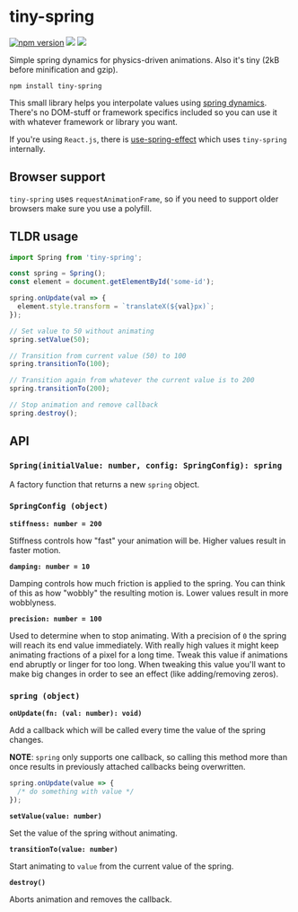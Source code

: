 # tiny-spring

[![npm version](https://img.shields.io/npm/v/tiny-spring)](https://npmjs.com/package/tiny-spring)
![](https://img.shields.io/badge/dependencies-zero-green)
![](https://img.shields.io/bundlephobia/min/tiny-spring)

Simple spring dynamics for physics-driven animations. Also it's tiny (2kB before minification and gzip).

```
npm install tiny-spring
```

This small library helps you interpolate values using [spring dynamics](https://en.wikipedia.org/wiki/Harmonic_oscillator). There's no DOM-stuff or framework specifics included so you can use it with whatever framework or library you want.

If you're using `React.js`, there is [use-spring-effect](https://www.npmjs.com/package/use-spring-effect) which uses `tiny-spring` internally.

## Browser support

`tiny-spring` uses `requestAnimationFrame`, so if you need to support older browsers make sure you use a polyfill.

## TLDR usage

```js
import Spring from 'tiny-spring';

const spring = Spring();
const element = document.getElementById('some-id');

spring.onUpdate(val => {
  element.style.transform = `translateX(${val}px)`;
});

// Set value to 50 without animating
spring.setValue(50);

// Transition from current value (50) to 100
spring.transitionTo(100);

// Transition again from whatever the current value is to 200
spring.transitionTo(200);

// Stop animation and remove callback
spring.destroy();
```

## API

### `Spring(initialValue: number, config: SpringConfig): spring`

A factory function that returns a new `spring` object.

### `SpringConfig (object)`

**`stiffness: number = 200`**

Stiffness controls how "fast" your animation will be. Higher values result in faster motion.

**`damping: number = 10`**

Damping controls how much friction is applied to the spring. You can think of this as how "wobbly" the resulting motion is. Lower values result in more wobblyness.

**`precision: number = 100`**

Used to determine when to stop animating. With a precision of `0` the spring will reach its end value immediately. With really high values it might keep animating fractions of a pixel for a long time. Tweak this value if animations end abruptly or linger for too long. When tweaking this value you'll want to make big changes in order to see an effect (like adding/removing zeros).

### `spring (object)`

**`onUpdate(fn: (val: number): void)`**

Add a callback which will be called every time the value of the spring changes.

**NOTE**: `spring` only supports one callback, so calling this method more than once results in previously attached callbacks being overwritten.

```js
spring.onUpdate(value => {
  /* do something with value */
});
```

**`setValue(value: number)`**

Set the value of the spring without animating.

**`transitionTo(value: number)`**

Start animating to `value` from the current value of the spring.

**`destroy()`**

Aborts animation and removes the callback.
